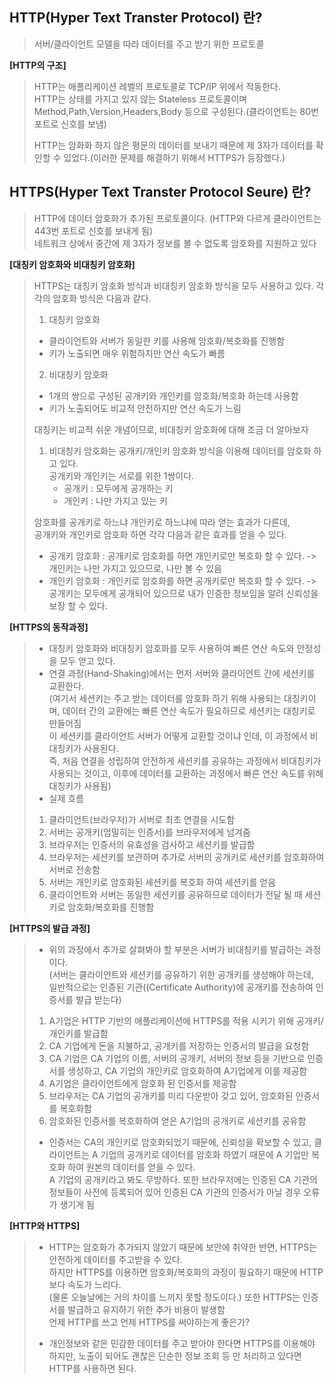 ## HTTP(Hyper Text Transter Protocol) 란?
 >서버/클라이언트 모델을 따라 데이터를 주고 받기 위한 프로토콜

  **[HTTP의 구조]**
  >HTTP는 애플리케이션 레벨의 프로토콜로 TCP/IP 위에서 작동한다.  
  >HTTP는 상태를 가지고 있지 않는 Stateless 프로토콜이며  
  >Method,Path,Version,Headers,Body 등으로 구성된다.(클라이언트는 80번 포트로 신호를 보냄)  
  >
  >HTTP는 암화화 하지 않은 평문의 데이터를 보내기 때문에 제 3자가 데이터를 확인할 수 있었다.(이러한 문제를 해결하기 위해서 HTTPS가 등장했다.)  

## HTTPS(Hyper Text Transter Protocol Seure) 란?
 >HTTP에 데이터 암호화가 추가된 프로토콜이다. (HTTP와 다르게 클라이언트는 443번 포트로 신호를 보내게 됨)  
 >네트워크 상에서 중간에 제 3자가 정보를 볼 수 없도록 암호화를 지원하고 있다
 
 **[대칭키 암호화와 비대칭키 암호화]**
  >HTTPS는 대칭키 암호화 방식과 비대칭키 암호화 방식을 모두 사용하고 있다.
  >각각의 암호화 방식은 다음과 같다.  
  > 1. 대칭키 암호화  
  >  - 클라이언트와 서버가 동일한 키를 사용해 암호화/복호화를 진행함  
  >  - 키가 노출되면 매우 위험하지만 연산 속도가 빠름  
  > 2. 비대칭키 암호화  
  >  - 1개의 쌍으로 구성된 공개키와 개인키를 암호화/복호화 하는데 사용함  
  >  - 키가 노출되어도 비교적 안전하지만 연산 속도가 느림   
  >  
  >대칭키는 비교적 쉬운 개념이므로, 비대칭키 암호화에 대해 조금 더 알아보자  
  > 1. 비대칭키 암호화는 공개키/개인키 암호화 방식을 이용해 데이터를 암호화 하고 있다.  
  >    공개키와 개인키는 서로를 위한 1쌍이다.  
  >     - 공개키 : 모두에게 공개하는 키  
  >     - 개인키 : 나만 가지고 있는 키
  >
  > 암호화를 공개키로 하느냐 개인키로 하느냐에 따라 얻는 효과가 다른데,  
  > 공개키와 개인키로 암호화 하면 각각 다음과 같은 효과를 얻을 수 있다.  
  >  - 공개키 암호화 : 공개키로 암호화를 하면 개인키로만 복호화 할 수 있다. ->개인키는 나만 가지고 있으므로, 나만 볼 수 있음  
  >  - 개인키 암호화 : 개인키로 암호화를 하면 공개키로만 복호화 할 수 있다. ->공개키는 모두에게 공개되어 있으므로 내가 인증한 정보임을 알려 신뢰성을 보장 할 수 있다.

**[HTTPS의 동작과정]**  
 >- 대칭키 암호화와 비대칭키 암호화를 모두 사용하여 빠른 연산 속도와 안정성을 모두 얻고 있다.
 >- 연결 과정(Hand-Shaking)에서는 먼저 서버와 클라이언트 간에 세션키를 교환한다.  
 >(여기서 세션키는 주고 받는 데이터를 암호화 하기 위해 사용되는 대칭키이며, 데이터 간의 교환에는 빠른 연산 속도가 필요하므로 세션키는 대칭키로 만들어짐  
 >이 세션키를 클라이언트 서버가 어떻게 교환할 것이냐 인데, 이 과정에서 비대칭키가 사용된다.  
 >즉, 처음 연결을 성립하여 안전하게 세션키를 공유하는 과정에서 비대칭키가 사용되는 것이고, 이후에 데이터를 교환하는 과정에서 빠른 연산 속도를 위해 대칭키가 사용됨)  
 >- 실제 흐름  
 > 1. 클라이언트(브라우저)가 서버로 최초 연결을 시도함
 > 2. 서버는 공개키(엄밀히는 인증서)를 브라우저에게 넘겨줌  
 > 3. 브라우저는 인증서의 유효성을 검사하고 세션키를 발급함  
 > 4. 브라우저는 세션키를 보관하며 추가로 서버의 공개키로 세션키를 암호화하여 서버로 전송함  
 > 5. 서버는 개인키로 암호화된 세션키를 복호화 하여 세션키를 얻음
 > 6. 클라이언트와 서버는 동일한 세션키를 공유하므로 데이터가 전달 될 때 세션키로 암호화/복호화를 진행함

**[HTTPS의 발급 과정]**
 >- 위의 과정에서 추가로 살펴봐야 할 부분은 서버가 비대칭키를 발급하는 과정이다.  
 > (서버는 클라이언트와 세션키를 공유하기 위한 공개키를 생성해야 하는데,  
 > 일반적으로는 인증된 기관((Certificate Authority)에 공개키를 전송하여 인증서를 발급 받는다)  
 > 1. A기업은 HTTP 기반의 애플리케이션에 HTTPS를 적용 시키기 위해 공개키/개인키를 발급함  
 > 2. CA 기업에게 돈을 지불하고, 공개키를 저장하는 인증서의 발급을 요청함  
 > 3. CA 기업은 CA 기업의 이름, 서버의 공개키, 서버의 정보 등을 기반으로 인증서를 생성하고, CA 기업의 개인키로 암호화하여 A기업에게 이를 제공함  
 > 4. A기업은 클라이언트에게 암호화 된 인증서를 제공함  
 > 5. 브라우저는 CA 기업의 공개키를 미리 다운받아 갖고 있어, 암호화된 인증서를 복호화함  
 > 6. 암호화된 인증서를 복호화하여 얻은 A기업의 공개키로 세션키를 공유함
 > 
 >- 인증서는 CA의 개인키로 암호화되었기 때문에, 신뢰성을 확보할 수 있고, 클라이언트는 A 기업의 공개키로 데이터를 암호화 하였기 때문에 A 기업만 복호화 하여 원본의 데이터를 얻을 수       있다.  
 >A 기업의 공개키라고 봐도 무방하다. 또한 브라우저에는  인증된 CA 기관의 정보들이 사전에 등록되어 있어 인증된 CA 기관의  인증서가 아닐 경우 오류가 생기게 됨

**[HTTP와 HTTPS]**
>- HTTP는 암호화가 추가되지 않았기 때문에 보안에 취약한 반면, HTTPS는 안전하게 데이터를 주고받을 수 있다.  
>하지만 HTTPS를 이용하면 암호화/복호화의 과정이 필요하기 때문에 HTTP보다 속도가 느리다.  
>(물론 오늘날에는 거의 차이를 느끼지 못할 정도이다.) 또한 HTTPS는 인증서를 발급하고 유지하기 위한 추가 비용이 발생함  
>언제 HTTP를 쓰고 언제 HTTPS를 써야하는게 좋은가?  
> + 개인정보와 같은 민감한 데이터를 주고 받아야 한다면 HTTPS를 이용해야 하지만, 노출이 되어도 괜찮은 단순한 정보 조회 등 만 처리하고 있다면 HTTP를 사용하면 된다.
